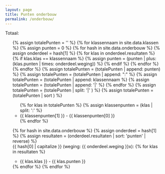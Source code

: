 ```yaml
---
layout: page
title: Punten onderbouw
permalink: /onderbouw/
---
```

<a> Totaal: 
<ul>
{% assign totalePunten = '' %}
{% for klassennaam in site.data.klassen %}
  {% assign punten = 0 %}
  {% for hash in site.data.onderbouw %}
  {% assign onderdeel = hash[1] %}
    {% for klas in onderdeel.resultaten %}
	{% if klas.klas == klassennaam %}
	  {% assign punten = (punten | plus: (klas.punten | times: onderdeel.weging)) %}
	{% endif %}
    {% endfor %}
  {% endfor %}
  {% assign totalePunten = (totalePunten | append: punten) %}
  {% assign totalePunten = (totalePunten | append: ":" %}
  {% assign totalePunten = (totalePunten | append: klassennaam %}
  {% assign totalePunten = (totalePunten | append: '|' %}
{% endfor %}
{% assign totalePunten = (totalePunten | split: '|' ) %}
{% assign totalePunten = (totalePunten | sort ) %}


<ul>
{% for klas in totalePunten %}
  {% assign klassenpunten = (klas | split: ':' %}
  <li> {{ klassenpunten[1] }} - {{ klassenpunten[0] }} </li>
{% endfor %}
</ul>

{% for hash in site.data.onderbouw %}
{% assign onderdeel = hash[1] %}
{% assign resultaten = (onderdeel.resultaten | sort: 'punten' | reverse) %}
  <br>
  {{ hash[0] | capitalize }} (weging: {{ onderdeel.weging }}x):
  {% for klas in resultaten %}
  <ul>
  <li> {{ klas.klas }} - {{ klas.punten }} </li>
  </ul>
  {% endfor %}
{% endfor %}
